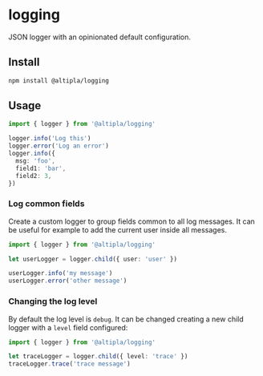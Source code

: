 
# logging

JSON logger with an opinionated default configuration.


## Install

```sh
npm install @altipla/logging
```


## Usage

```ts
import { logger } from '@altipla/logging'

logger.info('Log this')
logger.error('Log an error')
logger.info({
  msg: 'foo',
  field1: 'bar',
  field2: 3,
})
```

### Log common fields

Create a custom logger to group fields common to all log messages. It can be useful for example to add the current user inside all messages.

```ts
import { logger } from '@altipla/logging'

let userLogger = logger.child({ user: 'user' })

userLogger.info('my message')
userLogger.error('other message')
```

### Changing the log level

By default the log level is `debug`. It can be changed creating a new child logger with a `level` field configured:

```ts
import { logger } from '@altipla/logging'

let traceLogger = logger.child({ level: 'trace' })
traceLogger.trace('trace message')
```
